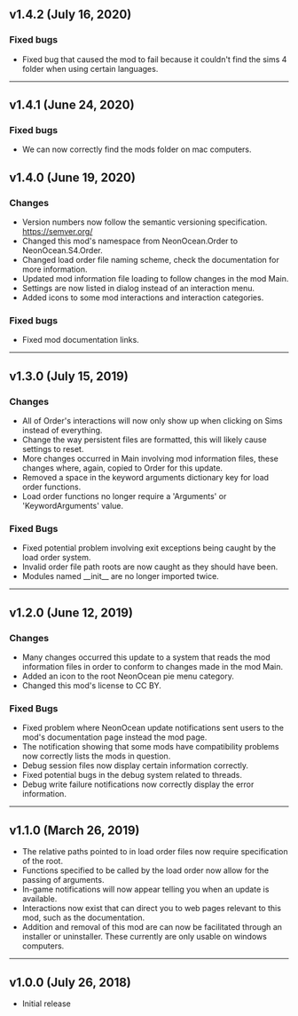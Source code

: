 ## v1.4.2 (July 16, 2020)

### Fixed bugs
- Fixed bug that caused the mod to fail because it couldn't find the sims 4 folder when using certain languages.

______________________________

## v1.4.1 (June 24, 2020)

### Fixed bugs
- We can now correctly find the mods folder on mac computers.

## v1.4.0 (June 19, 2020)

### Changes
- Version numbers now follow the semantic versioning specification. https://semver.org/
- Changed this mod's namespace from NeonOcean.Order to NeonOcean.S4.Order.
- Changed load order file naming scheme, check the documentation for more information.
- Updated mod information file loading to follow changes in the mod Main.
- Settings are now listed in dialog instead of an interaction menu.
- Added icons to some mod interactions and interaction categories.

### Fixed bugs
- Fixed mod documentation links.

______________________________

## v1.3.0 (July 15, 2019)
### Changes
- All of Order's interactions will now only show up when clicking on Sims instead of everything.
- Change the way persistent files are formatted, this will likely cause settings to reset.
- More changes occurred in Main involving mod information files, these changes where, again, copied to Order for this update.
- Removed a space in the keyword arguments dictionary key for load order functions.
- Load order functions no longer require a 'Arguments' or 'KeywordArguments' value.

### Fixed Bugs
- Fixed potential problem involving exit exceptions being caught by the load order system.
- Invalid order file path roots are now caught as they should have been.
- Modules named \_\_init\_\_ are no longer imported twice.

______________________________

## v1.2.0 (June 12, 2019)
### Changes
- Many changes occurred this update to a system that reads the mod information files in order to conform to changes made in the mod Main.
- Added an icon to the root NeonOcean pie menu category.
- Changed this mod's license to CC BY.

### Fixed Bugs
- Fixed problem where NeonOcean update notifications sent users to the mod's documentation page instead the mod page.
- The notification showing that some mods have compatibility problems now correctly lists the mods in question.
- Debug session files now display certain information correctly.
- Fixed potential bugs in the debug system related to threads.
- Debug write failure notifications now correctly display the error information.

______________________________

## v1.1.0 (March 26, 2019)
 
- The relative paths pointed to in load order files now require specification of the root.
- Functions specified to be called by the load order now allow for the passing of arguments.
- In-game notifications will now appear telling you when an update is available.
- Interactions now exist that can direct you to web pages relevant to this mod, such as the documentation.
- Addition and removal of this mod are can now be facilitated through an installer or uninstaller. These currently are only usable on windows computers.

______________________________
 
## v1.0.0 (July 26, 2018)
 - Initial release